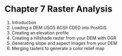 # Chapter 7 Raster Analysis

1. Introduction
2. Loading a DEM  USGS ACSII  CDED into PostGIS
3. Creating an elevation profile
4. Creating a hillshade raster from your DEM with OGR
5. Generating slope and aspect images from your DEM
6. Merging  rasters to generate a color relief map
